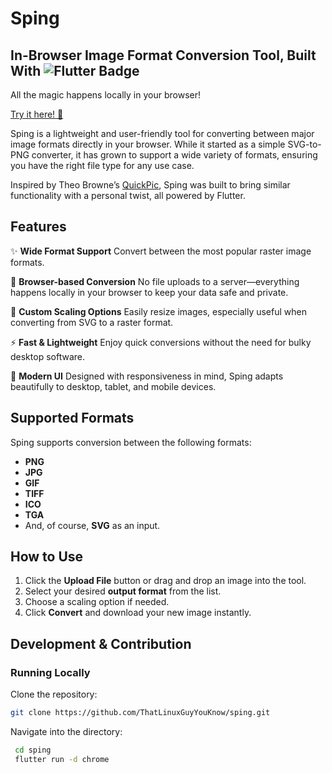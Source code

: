 # Sping
## In-Browser Image Format Conversion Tool, Built With <img alt="Flutter Badge" src="https://img.shields.io/badge/Flutter-0000FF.svg?&style=for-the-badge&logo=Flutter&logoColor=white" />

All the magic happens locally in your browser!

[Try it here! 🚀](https://sping.netlify.app)

Sping is a lightweight and user-friendly tool for converting between major image formats directly in your browser. While it started as a simple SVG-to-PNG converter, it has grown to support a wide variety of formats, ensuring you have the right file type for any use case.

Inspired by Theo Browne’s [QuickPic](https://github.com/t3dotgg/quickpic), Sping was built to bring similar functionality with a personal twist, all powered by Flutter.

## Features

✨ **Wide Format Support**
Convert between the most popular raster image formats.

🔀 **Browser-based Conversion**
No file uploads to a server—everything happens locally in your browser to keep your data safe and private.

📏 **Custom Scaling Options**
Easily resize images, especially useful when converting from SVG to a raster format.

⚡ **Fast & Lightweight**
Enjoy quick conversions without the need for bulky desktop software.

🎨 **Modern UI**
Designed with responsiveness in mind, Sping adapts beautifully to desktop, tablet, and mobile devices.

## Supported Formats

Sping supports conversion between the following formats:

- **PNG**
- **JPG**
- **GIF**
- **TIFF**
- **ICO**
- **TGA**
- And, of course, **SVG** as an input.

## How to Use

1.  Click the **Upload File** button or drag and drop an image into the tool.
2.  Select your desired **output format** from the list.
3.  Choose a scaling option if needed.
4.  Click **Convert** and download your new image instantly.

## Development & Contribution

### Running Locally

Clone the repository:
```bash
git clone https://github.com/ThatLinuxGuyYouKnow/sping.git
```


Navigate into the directory:

```bash
 cd sping
 flutter run -d chrome
 ```


